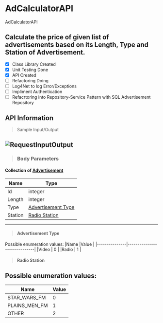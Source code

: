 # AdCalculatorAPI
AdCalculatorAPI

## Calculate the price of given list of advertisements based on its Length, Type and Station of Advertisement.

<!-- Task List -->
* [X] Class Library Created
* [X] Unit Testing Done
* [X] API Created
* [ ] Refactoring Doing
* [ ] Log4Net to log Error/Exceptions
* [ ] Impliment Authentication 
* [ ] Refacrtoring into Repository-Service Pattern with SQL Advertisement Repository

## API Information

> Sample Input/Output
 
 ![RequestInputOutput](https://user-images.githubusercontent.com/46036272/142950642-ff060745-8561-455f-aca6-0954f24ca0f4.png)
---
> ### Body Parameters
#### Collection of [Advertisement](http:)
|Name           |Type                                |
|---------------|------------------------------------|
|Id             | integer                            |
|Length         | integer                            |
|Type           | [Advertisement Type]()        |
|Station        | [Radio Station]()             |

---
> #### Advertisement Type
Possible enumeration values:
|Name           |Value                         |
|---------------|------------------------------|
|Video          | 0                            |
|Radio          | 1                            |

> #### Radio Station
Possible enumeration values:
---
|Name           |Value                         |
|---------------|------------------------------|
|STAR_WARS_FM   | 0                            |
|PLAINS_MEN_FM  | 1                            |
|OTHER          | 2                            |



